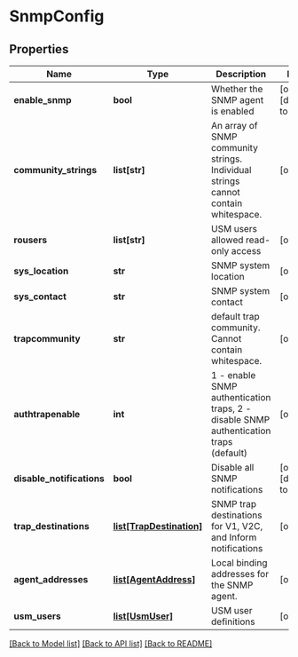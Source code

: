 # SnmpConfig

## Properties
Name | Type | Description | Notes
------------ | ------------- | ------------- | -------------
**enable_snmp** | **bool** | Whether the SNMP agent is enabled | [optional] [default to False]
**community_strings** | **list[str]** | An array of SNMP community strings. Individual strings cannot contain whitespace. | [optional] 
**rousers** | **list[str]** | USM users allowed read-only access | [optional] 
**sys_location** | **str** | SNMP system location | [optional] 
**sys_contact** | **str** | SNMP system contact | [optional] 
**trapcommunity** | **str** | default trap community. Cannot contain whitespace. | [optional] 
**authtrapenable** | **int** | 1 - enable SNMP authentication traps, 2 - disable SNMP authentication traps (default) | [optional] 
**disable_notifications** | **bool** | Disable all SNMP notifications | [optional] [default to False]
**trap_destinations** | [**list[TrapDestination]**](TrapDestination.md) | SNMP trap destinations for V1, V2C, and Inform notifications | [optional] 
**agent_addresses** | [**list[AgentAddress]**](AgentAddress.md) | Local binding addresses for the SNMP agent. | [optional] 
**usm_users** | [**list[UsmUser]**](UsmUser.md) | USM user definitions | [optional] 

[[Back to Model list]](../README.md#documentation-for-models) [[Back to API list]](../README.md#documentation-for-api-endpoints) [[Back to README]](../README.md)

